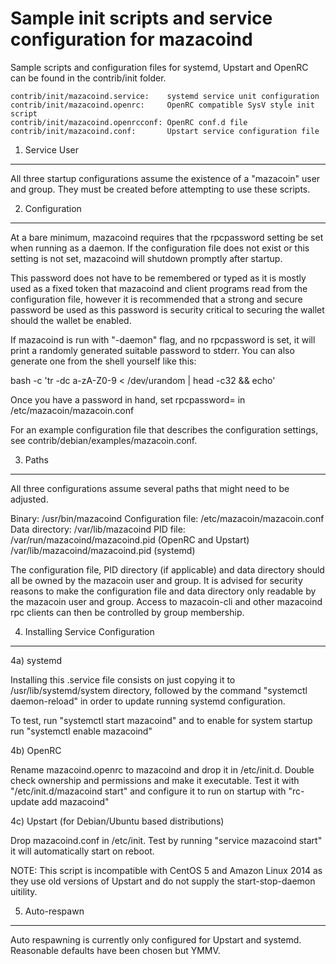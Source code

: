 Sample init scripts and service configuration for mazacoind
==========================================================

Sample scripts and configuration files for systemd, Upstart and OpenRC
can be found in the contrib/init folder.

    contrib/init/mazacoind.service:    systemd service unit configuration
    contrib/init/mazacoind.openrc:     OpenRC compatible SysV style init script
    contrib/init/mazacoind.openrcconf: OpenRC conf.d file
    contrib/init/mazacoind.conf:       Upstart service configuration file

1. Service User
---------------------------------

All three startup configurations assume the existence of a "mazacoin" user
and group.  They must be created before attempting to use these scripts.

2. Configuration
---------------------------------

At a bare minimum, mazacoind requires that the rpcpassword setting be set
when running as a daemon.  If the configuration file does not exist or this
setting is not set, mazacoind will shutdown promptly after startup.

This password does not have to be remembered or typed as it is mostly used
as a fixed token that mazacoind and client programs read from the configuration
file, however it is recommended that a strong and secure password be used
as this password is security critical to securing the wallet should the
wallet be enabled.

If mazacoind is run with "-daemon" flag, and no rpcpassword is set, it will
print a randomly generated suitable password to stderr.  You can also
generate one from the shell yourself like this:

bash -c 'tr -dc a-zA-Z0-9 < /dev/urandom | head -c32 && echo'

Once you have a password in hand, set rpcpassword= in /etc/mazacoin/mazacoin.conf

For an example configuration file that describes the configuration settings, 
see contrib/debian/examples/mazacoin.conf.

3. Paths
---------------------------------

All three configurations assume several paths that might need to be adjusted.

Binary:              /usr/bin/mazacoind
Configuration file:  /etc/mazacoin/mazacoin.conf
Data directory:      /var/lib/mazacoind
PID file:            /var/run/mazacoind/mazacoind.pid (OpenRC and Upstart)
                     /var/lib/mazacoind/mazacoind.pid (systemd)

The configuration file, PID directory (if applicable) and data directory
should all be owned by the mazacoin user and group.  It is advised for security
reasons to make the configuration file and data directory only readable by the
mazacoin user and group.  Access to mazacoin-cli and other mazacoind rpc clients
can then be controlled by group membership.

4. Installing Service Configuration
-----------------------------------

4a) systemd

Installing this .service file consists on just copying it to
/usr/lib/systemd/system directory, followed by the command
"systemctl daemon-reload" in order to update running systemd configuration.

To test, run "systemctl start mazacoind" and to enable for system startup run
"systemctl enable mazacoind"

4b) OpenRC

Rename mazacoind.openrc to mazacoind and drop it in /etc/init.d.  Double
check ownership and permissions and make it executable.  Test it with
"/etc/init.d/mazacoind start" and configure it to run on startup with
"rc-update add mazacoind"

4c) Upstart (for Debian/Ubuntu based distributions)

Drop mazacoind.conf in /etc/init.  Test by running "service mazacoind start"
it will automatically start on reboot.

NOTE: This script is incompatible with CentOS 5 and Amazon Linux 2014 as they
use old versions of Upstart and do not supply the start-stop-daemon uitility.

5. Auto-respawn
-----------------------------------

Auto respawning is currently only configured for Upstart and systemd.
Reasonable defaults have been chosen but YMMV.



